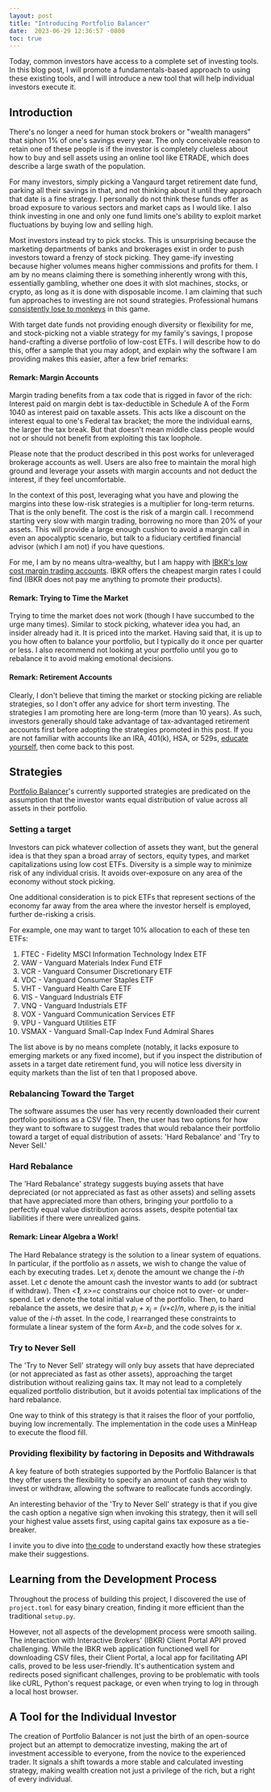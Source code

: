 ```yaml
---
layout: post
title: "Introducing Portfolio Balancer"
date:  2023-06-29 12:36:57 -0800
toc: true
---
```


Today, common investors have access to a complete set of investing tools. In this blog post, I will promote a fundamentals-based approach to using these existing tools, and I will introduce a new tool that will help individual investors execute it.

## Introduction

There's no longer a need for human stock brokers or "wealth managers" that siphon 1% of one's savings every year. The only conceivable reason to retain one of these people is if the investor is completely clueless about how to buy and sell assets using an online tool like ETRADE, which does describe a large swath of the population.

For many investors, simply picking a Vangaurd target retirement date fund, parking all their savings in that, and not thinking about it until they approach that date is a fine strategy. I personally do not think these funds offer as broad exposure to various sectors and market caps as I would like. I also think investing in one and only one fund limits one's ability to exploit market fluctuations by buying low and selling high.

Most investors instead try to pick stocks. This is unsurprising because the marketing departments of banks and brokerages exist in order to push investors toward a frenzy of stock picking. They game-ify investing because higher volumes means higher commissions and profits for them. I am by no means claiming there is something inherently wrong with this, essentially gambling, whether one does it with slot machines, stocks, or crypto, as long as it is done with disposable income. I am claiming that such fun approaches to investing are not sound strategies. Professional humans [consistently lose to monkeys](https://www.google.com/url?sa=t&rct=j&q=&esrc=s&source=web&cd=&cad=rja&uact=8&ved=2ahUKEwitprKq--7_AhUEiO4BHU_fAVUQFnoECA4QAQ&url=https%3A%2F%2Fwww.wsj.com%2Farticles%2FSB991681622136214659&usg=AOvVaw1h5PZgbOQdKpsBhkcSi7hF&opi=89978449) in this game.

With target date funds not providing enough diversity or flexibility for me, and stock-picking not a viable strategy for my family's savings, I propose hand-crafting a diverse portfolio of low-cost ETFs. I will describe how to do this, offer a sample that you may adopt, and explain why the software I am providing makes this easier, after a few brief remarks:

#### Remark: Margin Accounts
Margin trading benefits from a tax code that is rigged in favor of the rich: Interest paid on margin debt is tax-deductible in Schedule A of the Form 1040 as interest paid on taxable assets. This acts like a discount on the interest equal to one's Federal tax bracket; the more the individual earns, the larger the tax break. But that doesn't mean middle class people would not or should not benefit from exploiting this tax loophole.

Please note that the product described in this post works for unleveraged brokerage accounts as well. Users are also free to maintain the moral high ground and leverage your assets with margin accounts and not deduct the interest, if they feel uncomfortable.

In the context of this post, leveraging what you have and plowing the margins into these low-risk strategies is a multiplier for long-term returns. That is the only benefit.  The cost is the risk of a margin call. I recommend starting very slow with margin trading, borrowing no more than 20% of your assets. This will provide a large enough cushion to avoid a margin call in even an apocalyptic scenario, but talk to a fiduciary certified financial advisor (which I am not) if you have questions.

For me, I am by no means ultra-wealthy, but I am happy with [IBKR's low cost margin trading accounts](https://www.interactivebrokers.com/en/index.php?f=44427&gclid=EAIaIQobChMIicWVrfru_wIVJQ2tBh2P6gkyEAAYASAAEgI6FPD_BwE).
IBKR offers the cheapest margin rates I could find (IBKR does not pay me anything to promote their products).

#### Remark: Trying to Time the Market
Trying to time the market does not work (though I have succumbed to the urge many times). Similar to stock picking, whatever idea you had, an insider already had it. It is priced into the market. Having said that, it is up to you how often to balance your portfolio, but I typically do it once per quarter or less. I also recommend not looking at your portfolio until you go to rebalance it to avoid making emotional decisions.

#### Remark: Retirement Accounts
Clearly, I don't believe that timing the market or stocking picking are reliable strategies, so I don't offer any advice for short term investing. The strategies I am promoting here are long-term (more than 10 years). As such, investors generally should take advantage of tax-advantaged retirement accounts first before adopting the strategies promoted in this post. If you are not familiar with accounts like an IRA, 401(k), HSA, or 529s, [educate yourself](https://www.nerdwallet.com/article/investing/retirement-investments-beginners-guide), then come back to this post.

## Strategies
[Portfolio Balancer](https://github.com/cfreundlich/portfolio-balancer/)'s currently supported strategies are predicated on the assumption that the investor wants equal distribution of value across all assets in their portfolio.

### Setting a target
Investors can pick whatever collection of assets they want, but the general idea is that they span a broad array of sectors, equity types, and market capitalizations using low cost ETFs. Diversity is a simple way to minimize risk of any individual crisis. It avoids over-exposure on any area of the economy without stock picking.

One additional consideration is to pick ETFs that represent sections of the economy far away from the area where the investor herself is employed, further de-risking a crisis.

For example, one may want to target 10% allocation to each of these ten ETFs:
  1. FTEC - Fidelity MSCI Information Technology Index ETF
  1. VAW - Vanguard Materials Index Fund ETF
  1. VCR - Vanguard Consumer Discretionary ETF
  1. VDC - Vanguard Consumer Staples ETF
  1. VHT - Vanguard Health Care ETF
  1. VIS - Vanguard Industrials ETF
  1. VNQ - Vanguard Industrials ETF
  1. VOX - Vanguard Communication Services ETF
  1. VPU - Vanguard Utilities ETF
  1. VSMAX - Vanguard Small-Cap Index Fund Admiral Shares

The list above is by no means complete (notably, it lacks exposure to emerging markets or any fixed income), but if you inspect the distribution of assets in a target date retirement fund, you will notice less diversity in equity markets than the list of ten that I proposed above.  
 
### Rebalancing Toward the Target
The software assumes the user has very recently downloaded their current portfolio positions as a CSV file. Then, the user has two options for how they want to software to suggest trades that would rebalance their portfolio toward a target of equal distribution of assets: 'Hard Rebalance' and 'Try to Never Sell.'

### Hard Rebalance
The 'Hard Rebalance' strategy suggests buying assets that have depreciated (or not appreciated as fast as other assets) and selling assets that have appreciated more than others, bringing your portfolio to a perfectly equal value distribution across assets, despite potential tax liabilities if there were unrealized gains. 

#### Remark: Linear Algebra a Work!
The Hard Rebalance strategy is the solution to a linear system of equations.
In particular, if the portfolio as *n* assets, we wish to change the value of each by executing trades.  Let *x<sub>i</sub>* denote the amount we change the *i-th* asset. Let *c* denote the amount cash the investor wants to add (or subtract if withdraw). Then *<**1**, x>=c* constrains our choice not to over- or under-spend. Let *v* denote the total initial value of the portfolio.  Then, to hard rebalance the assets, we desire that *p<sub>i</sub> + x<sub>i</sub> = (v+c)/n*, where *p<sub>i</sub>* is the initial value of the *i-th* asset.  In the code, I rearranged these constraints to formulate a linear system of the form *Ax=b*, and the code solves for *x*.

### Try to Never Sell
The 'Try to Never Sell' strategy will only buy assets that have depreciated (or not appreciated as fast as other assets), approaching the target distribution without realizing gains tax. It may not lead to a completely equalized portfolio distribution, but it avoids potential tax implications of the hard rebalance. 

One way to think of this strategy is that it raises the floor of your portfolio, buying low incrementally.  The implementation in the code uses a MinHeap to execute the flood fill.

### Providing flexibility by factoring in Deposits and Withdrawals
A key feature of both strategies supported by the Portfolio Balancer is that they offer users the flexibility to specify an amount of cash they wish to invest or withdraw, allowing the software to reallocate funds accordingly. 

An interesting behavior of the 'Try to Never Sell' strategy is that if you give the cash option a negative sign when invoking this strategy, then it will sell your highest value assets first, using capital gains tax exposure as a tie-breaker.

I invite you to dive into [the code](https://github.com/cfreundlich/portfolio-balancer/tree/main/src/pbal) to understand exactly how these strategies make their suggestions.

## Learning from the Development Process
Throughout the process of building this project, I discovered the use of `project.toml` for easy binary creation, finding it more efficient than the traditional `setup.py`. 

However, not all aspects of the development process were smooth sailing. The interaction with Interactive Brokers' (IBKR) Client Portal API proved challenging. While the IBKR web application functioned well for downloading CSV files, their Client Portal, a local app for facilitating API calls, proved to be less user-friendly. It's authentication system and redirects posed significant challenges, proving to be problematic with tools like cURL, Python's request package, or even when trying to log in through a local host browser.

## A Tool for the Individual Investor
The creation of Portfolio Balancer is not just the birth of an open-source project but an attempt to democratize investing, making the art of investment accessible to everyone, from the novice to the experienced trader. It signals a shift towards a more stable and calculated investing strategy, making wealth creation not just a privilege of the rich, but a right of every individual.

